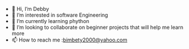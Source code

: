 - 👋 Hi, I’m Debby
- 👀 I’m interested in software  Engineering 
- 🌱 I’m currently learning phython
- 💞️ I’m looking to collaborate on beginner projects that will help me learn more
- 📫 How to reach me :bimbety2000@yahoo.com 

<!---
bimbety/bimbety is a ✨ special ✨ repository because its `README.md` (this file) appears on your GitHub profile.
You can click the Preview link to take a look at your changes.
--->
